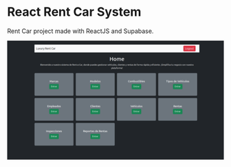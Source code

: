 # React Rent Car System

Rent Car project made with ReactJS and Supabase.

<img src="./src/img/image.png">